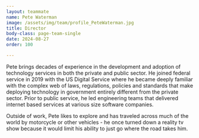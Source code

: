 ```yaml
---
layout: teammate
name: Pete Waterman
image: /assets/img/team/profile_PeteWaterman.jpg
title: Director
body-class: page-team-single
date: 2024-08-27
order: 100

---
```


Pete brings decades of experience in the development and adoption of technology services in both the private and public sector. He joined federal service in 2019 with the US Digital Service where he became deeply familiar with the complex web of laws, regulations, policies and standards that make deploying technology in government entirely different from the private sector. Prior to public service, he led engineering teams that delivered internet based services at various size software companies. 

Outside of work, Pete likes to explore and has traveled across much of the world by motorcycle or other vehicles - he once turned down a reality tv show because it would limit his ability to just go where the road takes him.
